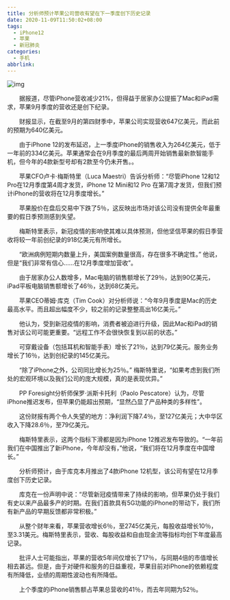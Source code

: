 ```yaml
---
title: 分析师预计苹果公司营收有望在下一季度创下历史记录
date: 2020-11-09T11:50:02+08:00
tags:
  - iPhone12
  - 苹果
  - 新冠肺炎
categories:
  - 手机
abbrlink:
---
```


![img](https://cdn.jsdelivr.net/gh/yakeing/Documentation@main/Hexo/images/3346-kcaeqzy2813506.jpg)

　　据报道，尽管iPhone营收减少21%，但得益于居家办公提振了Mac和iPad需求，苹果9月季度的营收还是创下纪录。

　　财报显示，在截至9月的第四财季中，苹果公司实现营收647亿美元，而此前的预期为640亿美元。

　　由于iPhone 12的发布延迟，上一季度iPhone的销售收入为264亿美元，低于一年前的334亿美元。苹果通常会在9月季度的最后两周开始销售最新款智能手机，但今年的4款新型号却有2款至今仍未开售。。

　　苹果CFO卢卡·梅斯特里（Luca Maestri）告诉分析师：“尽管iPhone 12和12 Pro在12月季度第4周才发货，iPhone 12 Mini和12 Pro 在第7周才发货，但我们预计iPhone的营收将在12月季度增长。”

　　苹果股价在盘后交易中下跌了5％，这反映出市场对该公司没有提供全年最重要的假日季预测感到失望。

　　梅斯特里表示，新冠疫情的影响使其难以具体预测，但他坚信苹果的假日季营收将较一年前创纪录的918亿美元有所增长。

　　“欧洲病例短期内数量上升，美国案例数量很高，存在很多不确定性。” 他说，但是“我们非常有信心……在12月季度增加营收”。

　　由于居家办公人数增多，Mac电脑的销售额增长了29％，达到90亿美元，iPad平板电脑销售额增长了46％，达到68亿美元。

　　苹果CEO蒂姆·库克（Tim Cook）对分析师说：“今年9月季度是Mac的历史最高水平。而且超出幅度不少，较之前的记录整整高出16亿美元。”

　　他认为，受到新冠疫情的影响，消费者被迫进行升级，因此Mac和iPad的销售对该公司可能更重要。“远程工作不会很快恢复到以前的状态。”

　　可穿戴设备（包括耳机和智能手表）增长了21％，达到79亿美元。服务业务增长了16％，达到创纪录的145亿美元。

　　“除了iPhone之外，公司同比增长为25％。” 梅斯特里说，“如果考虑到我们所处的宏观环境以及我们公司的庞大规模，真的是表现优异。”

　　PP Foresight分析师保罗·派斯卡托利（Paolo Pescatore）认为，尽管iPhone推迟发布，但苹果仍能超出预期，“显然凸显了产品种类的多样性”。

　　这份财报有两个令人失望的地方：净利润下降7.4％，至127亿美元；大中华区收入下降28.6％，至79亿美元。

　　梅斯特里表示，这两个指标下滑都是因为iPhone 12推迟发布导致的。“一年前我们在中国推出了新iPhone，今年却没有，”他说，“我们将在12月季度在中国增长。”

　　分析师预计，由于库克本月推出了4款iPhone 12机型，该公司有望在12月季度创下历史记录。

　　库克在一份声明中说：“尽管新冠疫情带来了持续的影响，但苹果仍处于我们有史以来产品最多产的时期。在我们首款具有5G功能的iPhone的带动下，我们所有新产品的早期反馈都非常积极。”

　　从整个财年来看，苹果营收增长6％，至2745亿美元，每股收益增长10％，至3.31美元。梅斯特里表示，营收、每股收益和自由现金流等指标均创下年度最高记录。

　　批评人士可能指出，苹果的营收5年间仅增长了17％，与同期4倍的市值增长相去甚远。但是，由于对硬件和服务的日益重视，苹果目前对iPhone的依赖程度有所降低，业绩的周期性波动也有所降低。

　　上个季度的iPhone销售额占苹果总营收的41％，而去年同期为52％。